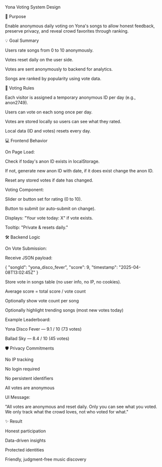 Yona Voting System Design

🎵 Purpose

Enable anonymous daily voting on Yona's songs to allow honest feedback, preserve privacy, and reveal crowd favorites through ranking.

💡 Goal Summary

Users rate songs from 0 to 10 anonymously.

Votes reset daily on the user side.

Votes are sent anonymously to backend for analytics.

Songs are ranked by popularity using vote data.

🔹 Voting Rules

Each visitor is assigned a temporary anonymous ID per day (e.g., anon2749).

Users can vote on each song once per day.

Votes are stored locally so users can see what they rated.

Local data (ID and votes) resets every day.

💻 Frontend Behavior

On Page Load:

Check if today's anon ID exists in localStorage.

If not, generate new anon ID with date, if it does exist change the anon ID.

Reset any stored votes if date has changed.

Voting Component:

Slider or button set for rating (0 to 10).

Button to submit (or auto-submit on change).

Displays: "Your vote today: X" if vote exists.

Tooltip: "Private & resets daily."

🛠️ Backend Logic

On Vote Submission:

Receive JSON payload:

{
  "songId": "yona_disco_fever",
  "score": 9,
  "timestamp": "2025-04-08T13:02:45Z"
}

Store vote in songs table (no user info, no IP, no cookies).

Average score = total score / vote count

Optionally show vote count per song

Optionally highlight trending songs (most new votes today)

Example Leaderboard:

Yona Disco Fever — 9.1 / 10 (73 votes)

Ballad Sky — 8.4 / 10 (45 votes)

🛡️ Privacy Commitments

No IP tracking

No login required

No persistent identifiers

All votes are anonymous

UI Message:

"All votes are anonymous and reset daily. Only you can see what you voted. We only track what the crowd loves, not who voted for what."

✨ Result

Honest participation

Data-driven insights

Protected identities

Friendly, judgment-free music discovery

